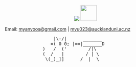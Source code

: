 <p align="center">
    <img src="https://skillicons.dev/icons?i=react,vue,next,typescript,py" />
    <img width="50" height="50" src="https://www.rustacean.net/assets/rustacean-orig-noshadow.svg" />
</p>

Email: myanvoos@gmail.com | mvu023@aucklanduni.ac.nz
<pre>
                  |\-/|      _______                             . '  *   .  . '
                 =( 0 0; |==|_______D                              .  * * -+-  
              )   /  ('        /|\                             .    * .    '  -+- 
              (  /   |        / | \                                * -+-  ' .  . 
               \(_)_]]      /  |  \                            *   *  .   .
                                                                 '   *
</pre>
